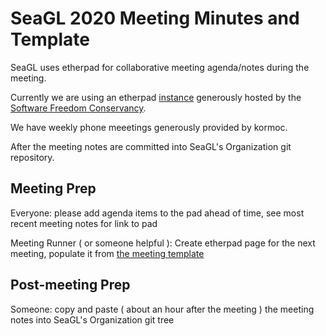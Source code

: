 # SeaGL 2020 Meeting Minutes and Template

SeaGL uses etherpad for collaborative meeting agenda/notes during the meeting.

Currently we are using an etherpad [instance](https://pad.SFConservancy.org/) generously hosted by the [Software Freedom Conservancy](https://www.SFConservancy.org/).

We have weekly phone meeetings generously provided by kormoc.

After the meeting notes are committed into SeaGL's Organization git repository.

## Meeting Prep

Everyone: please add agenda items to the pad ahead of time, see most recent meeting notes for link to pad

Meeting Runner ( or someone helpful ): Create etherpad page for the next meeting, populate it from [the meeting template](template-allhands.md)

## Post-meeting Prep

Someone: copy and paste ( about an hour after the meeting ) the meeting notes into SeaGL's Organization git tree
